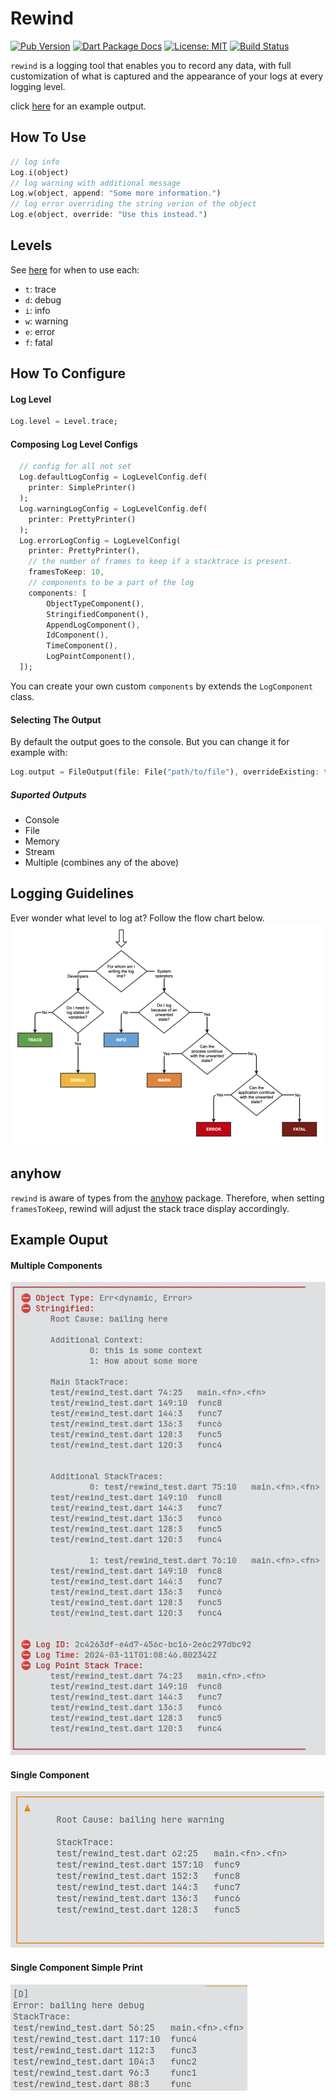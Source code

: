 # Rewind

[![Pub Version](https://img.shields.io/pub/v/rewind.svg)](https://pub.dev/packages/rewind)
[![Dart Package Docs](https://img.shields.io/badge/documentation-pub.dev-blue.svg)](https://pub.dev/documentation/rewind/latest/)
[![License: MIT](https://img.shields.io/badge/license-MIT-purple.svg)](https://opensource.org/licenses/MIT)
[![Build Status](https://github.com/mcmah309/rewind/actions/workflows/dart.yml/badge.svg)](https://github.com/mcmah309/rewind/actions)


`rewind` is a logging tool that enables you to record any data, with full customization of what is captured and the appearance of your logs at every logging level.

click [here](#example-ouput) for an example output.

## How To Use
```dart
// log info
Log.i(object)
// log warning with additional message
Log.w(object, append: "Some more information.")
// log error overriding the string verion of the object
Log.e(object, override: "Use this instead.")
```
## Levels
See [here](#logging-guidelines) for when to use each:
- `t`: trace
- `d`: debug
- `i`: info
- `w`: warning
- `e`: error
- `f`: fatal

## How To Configure
#### Log Level
```dart
Log.level = Level.trace;
```
#### Composing Log Level Configs
```dart
  // config for all not set
  Log.defaultLogConfig = LogLevelConfig.def(
    printer: SimplePrinter()
  );
  Log.warningLogConfig = LogLevelConfig.def(
    printer: PrettyPrinter()
  );
  Log.errorLogConfig = LogLevelConfig(
    printer: PrettyPrinter(),
    // the number of frames to keep if a stacktrace is present.
    framesToKeep: 10,
    // components to be a part of the log
    components: [
        ObjectTypeComponent(),
        StringifiedComponent(),
        AppendLogComponent(),
        IdComponent(),
        TimeComponent(),
        LogPointComponent(),
  ]);
```
You can create your own custom `components` by extends the `LogComponent` class.
#### Selecting The Output
By default the output goes to the console. But you can change it for example with:
```dart
Log.output = FileOutput(file: File("path/to/file"), overrideExisting: true, encoding: utf8);
```
##### Suported Outputs
- Console
- File
- Memory
- Stream
- Multiple (combines any of the above)


## Logging Guidelines
Ever wonder what level to log at? Follow the flow chart below.
![Logging Guidelines](/assets/logging_guideline.png)


## anyhow
`rewind` is aware of types from the [anyhow]() package. Therefore, when setting `framesToKeep`, rewind will adjust the stack trace display accordingly.

## Example Ouput
#### Multiple Components
![Multiple Components](/assets/1710119359_grim.png)
#### Single Component
![Stringified Only Pretty](/assets/1710119342_grim%20(1).png)
#### Single Component Simple Print
![Stringified Only Simple](/assets/1710119342_grim.png)